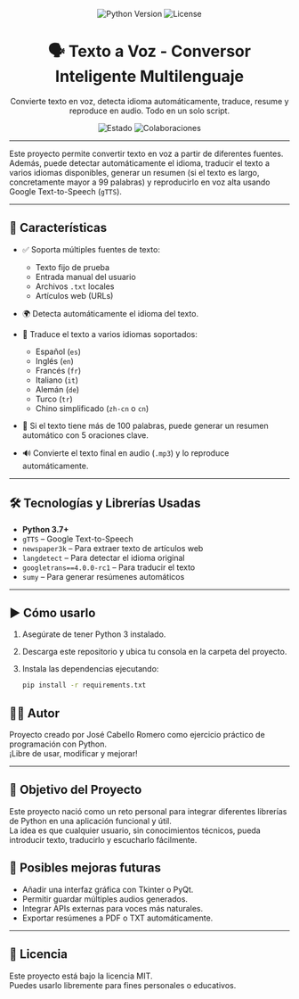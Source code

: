 <p align="center">
  <img src="https://img.shields.io/badge/Python-3.7%2B-blue?style=flat&logo=python" alt="Python Version">
  <img src="https://img.shields.io/github/license/JosCabe/texto-a-voz" alt="License">
</p>

<h1 align="center">🗣️ Texto a Voz - Conversor Inteligente Multilenguaje</h1>

<p align="center">
  Convierte texto en voz, detecta idioma automáticamente, traduce, resume y reproduce en audio. Todo en un solo script.  
</p>

<p align="center">
  <img src="https://img.shields.io/badge/Status-Activo-brightgreen" alt="Estado">
  <img src="https://img.shields.io/badge/Colaboraciones-Bienvenidas-blueviolet" alt="Colaboraciones">
</p>

---



Este proyecto permite convertir texto en voz a partir de diferentes fuentes. Además, puede detectar automáticamente el idioma, traducir el texto a varios idiomas disponibles, generar un resumen (si el texto es largo, concretamente mayor a 99 palabras) y reproducirlo en voz alta usando Google Text-to-Speech (`gTTS`).

---

## 🚀 Características

- ✅ Soporta múltiples fuentes de texto:
  - Texto fijo de prueba
  - Entrada manual del usuario
  - Archivos `.txt` locales
  - Artículos web (URLs)

- 🌍 Detecta automáticamente el idioma del texto.
- 🔁 Traduce el texto a varios idiomas soportados:
  - Español (`es`)
  - Inglés (`en`)
  - Francés (`fr`)
  - Italiano (`it`)
  - Alemán (`de`)
  - Turco (`tr`)
  - Chino simplificado (`zh-cn` o `cn`)

- 🧠 Si el texto tiene más de 100 palabras, puede generar un resumen automático con 5 oraciones clave.
- 🔊 Convierte el texto final en audio (`.mp3`) y lo reproduce automáticamente.

---

## 🛠️ Tecnologías y Librerías Usadas

- **Python 3.7+**
- `gTTS` – Google Text-to-Speech
- `newspaper3k` – Para extraer texto de artículos web
- `langdetect` – Para detectar el idioma original
- `googletrans==4.0.0-rc1` – Para traducir el texto
- `sumy` – Para generar resúmenes automáticos

---

## ▶️ Cómo usarlo

1. Asegúrate de tener Python 3 instalado.
2. Descarga este repositorio y ubica tu consola en la carpeta del proyecto.
3. Instala las dependencias ejecutando:

   ```bash
   pip install -r requirements.txt

   ```




## 👨‍💻 Autor

Proyecto creado por José Cabello Romero como ejercicio práctico de programación con Python.  
¡Libre de usar, modificar y mejorar!

---

## 🎯 Objetivo del Proyecto

Este proyecto nació como un reto personal para integrar diferentes librerías de Python en una aplicación funcional y útil.  
La idea es que cualquier usuario, sin conocimientos técnicos, pueda introducir texto, traducirlo y escucharlo fácilmente.

## 🔮 Posibles mejoras futuras

- Añadir una interfaz gráfica con Tkinter o PyQt.
- Permitir guardar múltiples audios generados.
- Integrar APIs externas para voces más naturales.
- Exportar resúmenes a PDF o TXT automáticamente.

---

## 📄 Licencia

Este proyecto está bajo la licencia MIT.  
Puedes usarlo libremente para fines personales o educativos.


